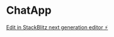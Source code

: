 # ChatApp

[Edit in StackBlitz next generation editor ⚡️](https://stackblitz.com/~/github.com/Hlo-Mayur/ChatApp)